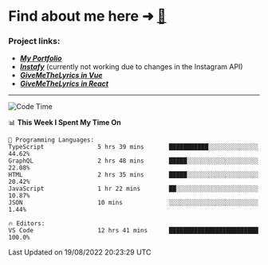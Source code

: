 # Find about me here ➜ [🧑](https://pauabella.dev)

### Project links:
- ***[My Portfolio](https://pauabella.dev)***
- ***[Instafy](https://instafy.me)*** (currently not working due to changes in the Instagram API)
- ***[GiveMeTheLyrics in Vue](https://lyrics.pauabella.dev)***
- ***[GiveMeTheLyrics in React](https://pauabella.dev/GiveMeTheLyrics)***

---
<!--START_SECTION:waka-->
![Code Time](http://img.shields.io/badge/Code%20Time-1%2C374%20hrs%2041%20mins-blue)

📊 **This Week I Spent My Time On** 

```text
💬 Programming Languages: 
TypeScript               5 hrs 39 mins       ███████████░░░░░░░░░░░░░░   44.62% 
GraphQL                  2 hrs 48 mins       █████░░░░░░░░░░░░░░░░░░░░   22.08% 
HTML                     2 hrs 35 mins       █████░░░░░░░░░░░░░░░░░░░░   20.42% 
JavaScript               1 hr 22 mins        ██░░░░░░░░░░░░░░░░░░░░░░░   10.87% 
JSON                     10 mins             ░░░░░░░░░░░░░░░░░░░░░░░░░   1.44%

🔥 Editors: 
VS Code                  12 hrs 41 mins      █████████████████████████   100.0%

```


 Last Updated on 19/08/2022 20:23:29 UTC
<!--END_SECTION:waka-->
